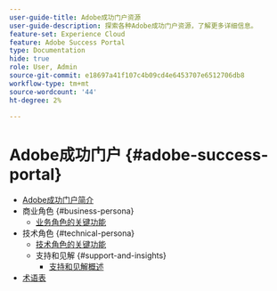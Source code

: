 ```yaml
---
user-guide-title: Adobe成功门户资源
user-guide-description: 探索各种Adobe成功门户资源，了解更多详细信息。
feature-set: Experience Cloud
feature: Adobe Success Portal
type: Documentation
hide: true
role: User, Admin
source-git-commit: e18697a41f107c4b09cd4e6453707e6512706db8
workflow-type: tm+mt
source-wordcount: '44'
ht-degree: 2%

---
```



# Adobe成功门户 {#adobe-success-portal}

- [Adobe成功门户简介](/help/adobe-success-portal/adobe-success-portal-introduction.md)
- 商业角色 {#business-persona}
   - [业务角色的关键功能](/help/adobe-success-portal/business-persona/key-functionalities-for-business-persona.md)
- 技术角色 {#technical-persona}
   - [技术角色的关键功能](/help/adobe-success-portal/technical-persona/key-functionalities-for-technical-persona.md)
   - 支持和见解 {#support-and-insights}
      - [支持和见解概述](/help/adobe-success-portal/technical-persona/support-and-insights/support-and-insights-overview.md)
- [术语表](/help/adobe-success-portal/glossary.md)
